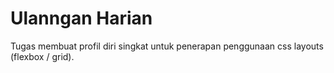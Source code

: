 # Ulanngan Harian
Tugas membuat profil diri singkat untuk penerapan penggunaan css layouts (flexbox / grid).
